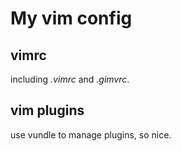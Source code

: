 # My vim config

## vimrc
including *.vimrc* and *.gimvrc*.

## vim plugins
use vundle to manage plugins, so nice.

